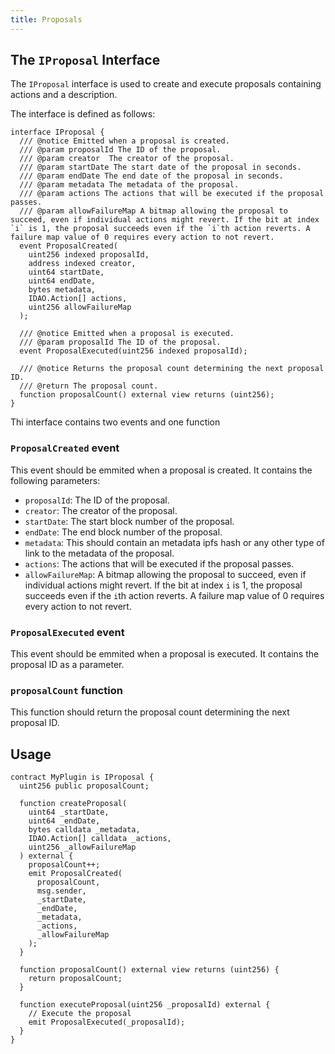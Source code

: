 ```yaml
---
title: Proposals
---
```


## The `IProposal` Interface

The `IProposal` interface is used to create and execute proposals containing actions and a description.

The interface is defined as follows:

```solidity
interface IProposal {
  /// @notice Emitted when a proposal is created.
  /// @param proposalId The ID of the proposal.
  /// @param creator  The creator of the proposal.
  /// @param startDate The start date of the proposal in seconds.
  /// @param endDate The end date of the proposal in seconds.
  /// @param metadata The metadata of the proposal.
  /// @param actions The actions that will be executed if the proposal passes.
  /// @param allowFailureMap A bitmap allowing the proposal to succeed, even if individual actions might revert. If the bit at index `i` is 1, the proposal succeeds even if the `i`th action reverts. A failure map value of 0 requires every action to not revert.
  event ProposalCreated(
    uint256 indexed proposalId,
    address indexed creator,
    uint64 startDate,
    uint64 endDate,
    bytes metadata,
    IDAO.Action[] actions,
    uint256 allowFailureMap
  );

  /// @notice Emitted when a proposal is executed.
  /// @param proposalId The ID of the proposal.
  event ProposalExecuted(uint256 indexed proposalId);

  /// @notice Returns the proposal count determining the next proposal ID.
  /// @return The proposal count.
  function proposalCount() external view returns (uint256);
}
```

Thi interface contains two events and one function

### `ProposalCreated` event

This event should be emmited when a proposal is created. It contains the following parameters:

- `proposalId`: The ID of the proposal.
- `creator`: The creator of the proposal.
- `startDate`: The start block number of the proposal.
- `endDate`: The end block number of the proposal.
- `metadata`: This should contain an metadata ipfs hash or any other type of link to the metadata of the proposal.
- `actions`: The actions that will be executed if the proposal passes.
- `allowFailureMap`: A bitmap allowing the proposal to succeed, even if individual actions might revert. If the bit at index `i` is 1, the proposal succeeds even if the `i`th action reverts. A failure map value of 0 requires every action to not revert.

### `ProposalExecuted` event

This event should be emmited when a proposal is executed. It contains the proposal ID as a parameter.

### `proposalCount` function

This function should return the proposal count determining the next proposal ID.

## Usage

```solidity
contract MyPlugin is IProposal {
  uint256 public proposalCount;

  function createProposal(
    uint64 _startDate,
    uint64 _endDate,
    bytes calldata _metadata,
    IDAO.Action[] calldata _actions,
    uint256 _allowFailureMap
  ) external {
    proposalCount++;
    emit ProposalCreated(
      proposalCount,
      msg.sender,
      _startDate,
      _endDate,
      _metadata,
      _actions,
      _allowFailureMap
    );
  }

  function proposalCount() external view returns (uint256) {
    return proposalCount;
  }

  function executeProposal(uint256 _proposalId) external {
    // Execute the proposal
    emit ProposalExecuted(_proposalId);
  }
}
```
